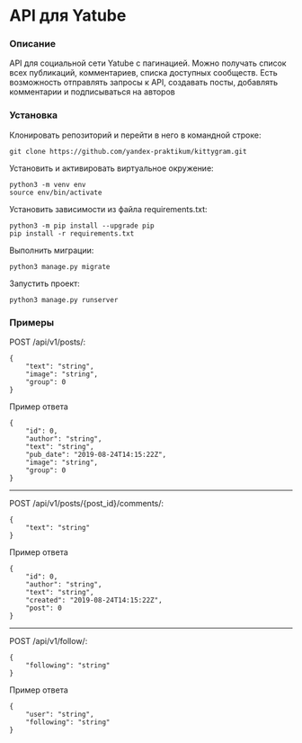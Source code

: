 # API для Yatube
### Описание
API для социальной сети Yatube с пагинацией.
Можно получать список всех публикаций, комментариев, списка доступных сообществ.
Есть возможность отправлять запросы к API, создавать посты, добавлять комментарии и подписываться на авторов
### Установка
Клонировать репозиторий и перейти в него в командной строке:
```
git clone https://github.com/yandex-praktikum/kittygram.git
``` 
Установить и активировать виртуальное окружение:
``` 
python3 -m venv env
source env/bin/activate
```
Установить зависимости из файла requirements.txt:
```
python3 -m pip install --upgrade pip
pip install -r requirements.txt
``` 
Выполнить миграции:
```
python3 manage.py migrate
```
Запустить проект:
```
python3 manage.py runserver
```

### Примеры
POST /api/v1/posts/:
```
{
    "text": "string",
    "image": "string",
    "group": 0
}
```
Пример ответа
```
{
    "id": 0,
    "author": "string",
    "text": "string",
    "pub_date": "2019-08-24T14:15:22Z",
    "image": "string",
    "group": 0
}
```
---
POST /api/v1/posts/{post_id}/comments/:
```
{
    "text": "string"
}
```
Пример ответа
```
{
    "id": 0,
    "author": "string",
    "text": "string",
    "created": "2019-08-24T14:15:22Z",
    "post": 0
}
```
---
POST /api/v1/follow/:
```
{
    "following": "string"
}
```
Пример ответа
```
{
    "user": "string",
    "following": "string"
}
```
